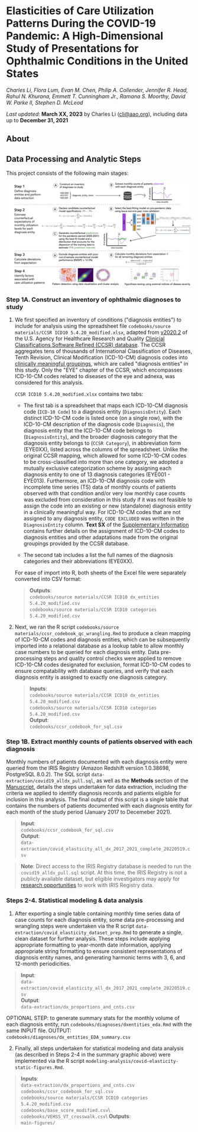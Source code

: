 # Elasticities of Care Utilization Patterns During the COVID-19 Pandemic: A High-Dimensional Study of Presentations for Ophthalmic Conditions in the United States
_Charles Li, Flora Lum, Evan M. Chen, Philip A. Collender, Jennifer R. Head, Rahul N. Khurana, Emmett T. Cunningham Jr., Ramana S. Moorthy, David W. Parke II, Stephen D. McLeod_

*Last updated:* **March XX, 2023** by Charles Li (cli@aao.org), including data up to **December 31, 2021**

## About


## Data Processing and Analytic Steps

This project consists of the following main stages:

![common-analytical-framework](main-figures/figure-1.jpg)

### Step 1A. Construct an inventory of ophthalmic diagnoses to study

1. We first specified an inventory of conditions ("diagnosis entities") to include for analysis using the spreadsheet file `codebooks/source materials/CCSR ICD10 5.4.20_modified.xlsx`, adapted from [v2020.2](https://www.hcup-us.ahrq.gov/toolssoftware/ccsr/v2020_2.zip) of the U.S. Agency for Healthcare Research and Quality [Clinicial Classifications Software Refined (CCSR) database](https://www.hcup-us.ahrq.gov/toolssoftware/ccsr/ccs_refined.jsp#overdiagnoses). The CCSR aggregates tens of thousands of International Classification of Diseases, Tenth Revision, Clinical Modification (ICD-10-CM) diagnosis codes into [clinically meaningful groupings](https://www.hcup-us.ahrq.gov/toolssoftware/ccsr/DXCCSR-User-Guide-v2023-1.pdf), which are called "diagnosis entities" in this study. Only the "EYE" chapter of the CCSR, which encompasses ICD-10-CM codes related to diseases of the eye and adnexa, was considered for this analysis. 

    `CCSR ICD10 5.4.20_modified.xlsx` contains two tabs:
    
    * The first tab is a spreadsheet that maps each ICD-10-CM diagnosis code (`ICD-10 Code`) to a diagnosis entity (`DiagnosisEntity`). Each distinct ICD-10-CM code is listed once (on a single row), with the ICD-10-CM description of the diagnosis code (`Diagnosis`), the diagnosis entity that the ICD-10-CM code belongs to (`DiagnosisEntity`), and the broader diagnosis category that the diagnosis entity belongs to (`CCSR Category`), in abbreviation form (EYE0XX), listed across the columns of the spreadsheet. Unlike the original CCSR mapping, which allowed for some ICD-10-CM codes to be cross-classified into more than one category, we adopted a mutually exclusive categorization scheme by assigning each diagnosis entity to one of 13 diagnosis categories (EYE001 - EYE013). Furthermore, an ICD-10-CM diagnosis code with incomplete time series (TS) data of monthly counts of patients observed with that condition and/or very low monthly case counts was excluded from consideration in this study if it was not feasible to assign the code into an existing or new (standalone) diagnosis entity in a clinically meaningful way. For ICD-10-CM codes that are not assigned to any diagnosis entity, `CODE EXCLUDED` was written in the `DiagnosisEntity` column. **Text SX** of the [Supplementary Information]() contains further details on the assignment of ICD-10-CM codes to diagnosis entities and other adaptations made from the original groupings provided by the CCSR database.

    * The second tab includes a list the full names of the diagnosis categories and their abbreviations (EYE0XX).

    For ease of import into R, both sheets of the Excel file were separately converted into CSV format:
    > **Outputs**: \
     `codebooks/source materials/CCSR ICD10 dx_entities 5.4.20_modified.csv`\
     `codebooks/source materials/CCSR ICD10 categories 5.4.20_modified.csv`

2. Next, we ran the R script `codebooks/source materials/ccsr_codebook_qc_wrangling.Rmd` to produce a clean mapping of ICD-10-CM codes and diagnosis entities, which can be subsequently imported into a relational database as a lookup table to allow monthly case numbers to be queried for each diagnosis entity. Data pre-processing steps and quality control checks were applied to remove ICD-10-CM codes designated for exclusion, format ICD-10-CM codes to ensure compatability with database queries, and verify that each diagnosis entity is assigned to exactly one diagnosis category. 

    > **Inputs**:\
      `codebooks/source materials/CCSR ICD10 dx_entities 5.4.20_modified.csv`\
      `codebooks/source materials/CCSR ICD10 categories 5.4.20_modified.csv`\
      **Output**:\
      `codebooks/ccsr_codebook_for_sql.csv`

### Step 1B. Extract monthly counts of patients observed with each diagnosis

Monthly numbers of patients documented with each diagnosis entity were queried from the IRIS Registry (Amazon Redshift version 1.0.38698, PostgreSQL 8.0.2). The SQL script `data-extraction/covid19_alldx_pull.sql`, as well as the **Methods** section of the [Manuscript](), details the steps undertaken for data extraction, including the criteria we applied to identify diagnosis records and patients eligible for inclusion in this analysis. The final output of this script is a single table that contains the numbers of patients documented with each diagnosis entity for each month of the study period (January 2017 to Decemeber 2021). 

> **Input**:\
 `codebooks/ccsr_codebook_for_sql.csv`\
  **Output**:\
 `data-extraction/covid_elasticity_all_dx_2017_2021_complete_20220519.csv`

> **Note**: Direct access to the IRIS Registry database is needed to run the `covid19_alldx_pull.sql` script. At this time, the IRIS Registry is not a publicly available dataset, but eligible investigators may apply for [research opportunities](https://www.aao.org/iris-registry/data-analysis/requirements) to work with IRIS Registry data.

### Steps 2-4. Statistical modeling & data analysis

1. After exporting a single table containing monthly time series data of case counts for each diagnosis entity, some data pre-processing and wrangling steps were undertaken via the R script `data-extraction/covid_elasticity_dataset_prep.Rmd` to generate a single, clean dataset for further analysis. These steps include applying appropriate formatting to year-month date information, applying appropriate string formatting to ensure consistent representations of diagnosis entity names, and generating harmonic terms with 3, 6, and 12-month periodicities.
    
> **Input**:\
 `data-extraction/covid_elasticity_all_dx_2017_2021_complete_20220519.csv`\
  **Output**:\
 `data-extraction/dx_proportions_and_cnts.csv`

OPTIONAL STEP: to generate summary stats for the monthly volume of each diagnosis entity, run `codebooks/diagnoses/dxentities_eda.Rmd` with the same INPUT file. OUTPUT: `codebooks/diagnoses/dx_entities_EDA_summary.csv`

2. Finally, all steps undertaken for statistical modeling and data analysis (as described in Steps 2-4 in the summary graphic above) were implemented via the R script `modeling-analysis/covid-elasticity-static-figures.Rmd`.

> **Inputs**:\
 `data-extraction/dx_proportions_and_cnts.csv`\
 `codebooks/ccsr_codebook_for_sql.csv`\
 `codebooks/source materials/CCSR ICD10 categories 5.4.20_modified.csv`\
 `codebooks/base_score_modified.csv`\ 
 `codebooks/VEHSS_VT_crosswalk.csv`\ 
  **Outputs**:\
 `main-figures/`
